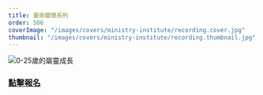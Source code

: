 ```yaml
---
title: 靈命關懷系列
order: 506
coverImage: "/images/covers/ministry-institute/recording.cover.jpg"
thumbnail: "/images/covers/ministry-institute/recording.thumbnail.jpg"
---
```


<div class="text-center">

![0-25歲的屬靈成長](/docs/ministry-institute/SoulCare-SF.jpg) 
### [點擊報名](https://form.jotform.com/252295220768158)

</div>
